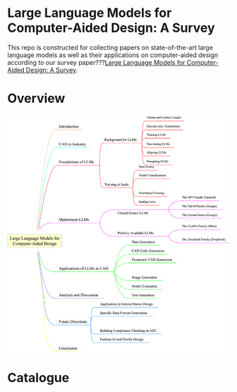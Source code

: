 # Large Language Models for Computer-Aided Design: A Survey

This repo is constructed for collecting papers on state-of-the-art large language models as well as their applications on computer-aided design according to our survey paper???[Large Language Models for Computer-Aided Design: A Survey]().

# Overview
![Taxonomy](taxonomy.png)
# Catalogue


